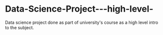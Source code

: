 # Data-Science-Project---high-level-
Data science project done as part of university's course as a high level intro to the subject.
